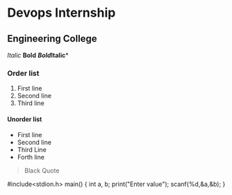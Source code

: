 # Devops Internship
## Engineering College
*Italic*
**Bold**
***Bold*Italic***
### Order list 
1. First line
2. Second line
3. Third line

#### Unorder list
- First line
- Second line
- Third Line
- Forth line

> Black Quote

#include<stdion.h>
main()
{
int a, b;
print("Enter value");
scanf(%d,&a,&b);
}
